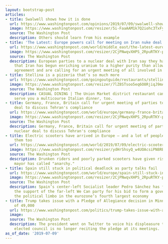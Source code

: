 ```yaml
---
layout: bootstrap-post
articles:
- title: Swalwell shows how it is done
  url: https://www.washingtonpost.com/opinions/2019/07/09/swalwell-shows-how-it-is-done/
  image: https://www.washingtonpost.com/resizer/5i-FaaAAM1k7Q2iohc3TxFy-O8A=/1484x0/arc-anglerfish-washpost-prod-washpost.s3.amazonaws.com/public/HC2OLOFBYQI6TJ3H26VYJLXT5E.jpg
  source: The Washington Post
  description: Others should learn from his example
- title: 'The Latest: Europe powers call for meeting on Iran nuke deal'
  url: https://www.washingtonpost.com/world/middle_east/the-latest-europe-powers-call-for-meeting-on-iran-nuke-deal/2019/07/09/d5468a42-a24d-11e9-a767-d7ab84aef3e9_story.html
  image: https://www.washingtonpost.com/resizer/2CjPNwqvXHPS_2RpuRTKY-p3eVo=/1484x0/www.washingtonpost.com/pb/resources/img/twp-social-share.png
  source: The Washington Post
  description: European parties to a nuclear deal with Iran say they have "deep concern"
    that Iran has begun enriching uranium to a higher purity than allowed under the
    agreement and are calling for an urgent meeting of all involved in the accord
- title: Stellina is a pizzeria that’s so much more
  url: https://www.washingtonpost.com/goingoutguide/restaurants/stellina-is-a-pizzeria-thats-so-much-more/2019/07/08/158eef0a-9f3c-11e9-b27f-ed2942f73d70_story.html
  image: https://www.washingtonpost.com/resizer/7lZ8STsoo5eq6O8RjiqJ9mATtZY=/1484x0/arc-anglerfish-washpost-prod-washpost.s3.amazonaws.com/public/OVI4O3VA2YI6TJ3H26VYJLXT5E.jpg
  source: The Washington Post
  description: CASUAL DINING | The Union Market district restaurant can, theoretically,
    serve you a multicourse Italian dinner, too.
- title: Germany, France, Britain call for urgent meeting of parties to Iran nuclear
    deal to discuss Tehran's compliance
  url: https://www.washingtonpost.com/world/europe/germany-france-britain-call-for-urgent-meeting-of-parties-to-iran-nuclear-deal-to-discuss-tehrans-compliance/2019/07/09/24521784-a24c-11e9-a767-d7ab84aef3e9_story.html
  image: https://www.washingtonpost.com/resizer/2CjPNwqvXHPS_2RpuRTKY-p3eVo=/1484x0/www.washingtonpost.com/pb/resources/img/twp-social-share.png
  source: The Washington Post
  description: Germany, France, Britain call for urgent meeting of parties to Iran
    nuclear deal to discuss Tehran's compliance
- title: Electric scooters have arrived in Europe — and a lot of people there hate
    them too
  url: https://www.washingtonpost.com/world/2019/07/09/electric-scooters-have-arrived-europe-lot-people-hate-them-too/
  image: https://www.washingtonpost.com/resizer/ydHrShsyQ_w4UOAcsiPN8RBRDQk=/1484x0/arc-anglerfish-washpost-prod-washpost.s3.amazonaws.com/public/6VHQE6EUBQI6TFLKRDBJDK24HA.jpg
  source: The Washington Post
  description: Drunken riders and poorly parked scooters have given rise to what Paris'
    mayor has called "anarchy."
- title: Spain still stuck in political deadlock as party talks fail
  url: https://www.washingtonpost.com/world/europe/spain-still-stuck-in-political-deadlock-as-party-talks-fail/2019/07/09/09a9bb72-a24b-11e9-a767-d7ab84aef3e9_story.html
  image: https://www.washingtonpost.com/resizer/2CjPNwqvXHPS_2RpuRTKY-p3eVo=/1484x0/www.washingtonpost.com/pb/resources/img/twp-social-share.png
  source: The Washington Post
  description: Spain’s center-left Socialist leader Pedro Sánchez has failed to win
    the support of the far-left We Can party for his bid to form a government, prolonging
    the political limbo in the eurozone’s fourth largest economy
- title: Trump takes issue with a Pledge of Allegiance decision in Minnesota city
    of 49,000
  url: https://www.washingtonpost.com/politics/trump-takes-issue-with-a-pledge-of-allegiance-decision-in-minnesota-city-of-49000/2019/07/09/69e72fee-a244-11e9-bd56-eac6bb02d01d_story.html
  image: 
  source: The Washington Post
  description: The president went on Twitter to voice his displeasure that the locally
    elected council is no longer reciting the pledge at its meetings.
as_of_date: '2019-07-09'
---
```


